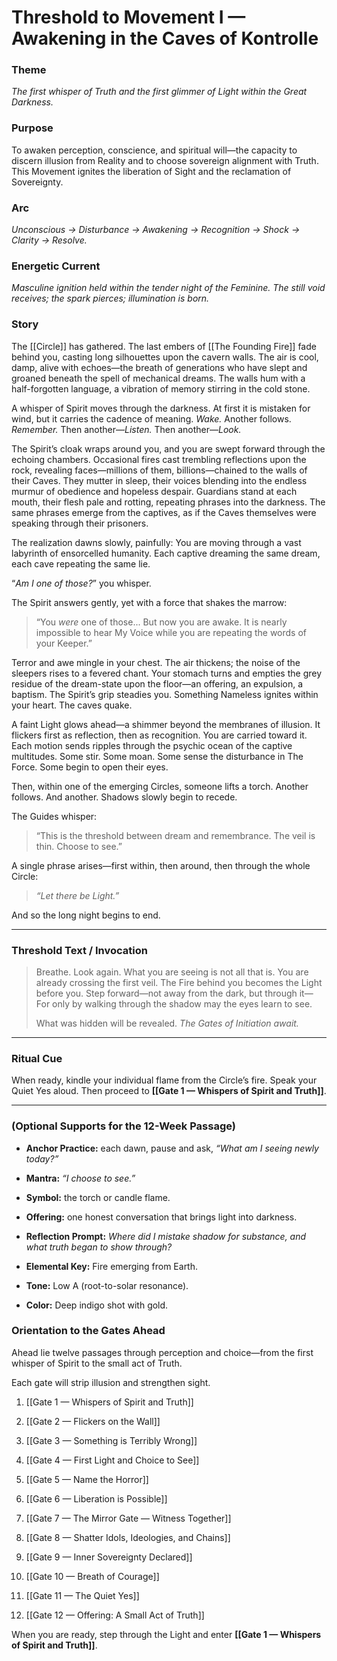 # Threshold to Movement I — Awakening in the Caves of Kontrolle

### **Theme**

_The first whisper of Truth and the first glimmer of Light within the Great Darkness._
### **Purpose**

To awaken perception, conscience, and spiritual will—the capacity to discern illusion from Reality and to choose sovereign alignment with Truth.
This Movement ignites the liberation of Sight and the reclamation of Sovereignty.
### **Arc**

_Unconscious → Disturbance → Awakening → Recognition → Shock → Clarity → Resolve._

### **Energetic Current**

_Masculine ignition held within the tender night of the Feminine._
_The still void receives; the spark pierces; illumination is born._

### **Story**

The [[Circle]] has gathered.
The last embers of [[The Founding Fire]] fade behind you, casting long silhouettes upon the cavern walls.
The air is cool, damp, alive with echoes—the breath of generations who have slept and groaned beneath the spell of mechanical dreams.
The walls hum with a half-forgotten language, a vibration of memory stirring in the cold stone.

A whisper of Spirit moves through the darkness.
At first it is mistaken for wind, but it carries the cadence of meaning.
_Wake._
Another follows.
_Remember._
Then another—_Listen._
Then another—_Look._
  
The Spirit’s cloak wraps around you, and you are swept forward through the echoing chambers.
Occasional fires cast trembling reflections upon the rock, revealing faces—millions of them, billions—chained to the walls of their Caves.
They mutter in sleep, their voices blending into the endless murmur of obedience and hopeless despair.
Guardians stand at each mouth, their flesh pale and rotting, repeating phrases into the darkness.
The same phrases emerge from the captives, as if the Caves themselves were speaking through their prisoners.
  
The realization dawns slowly, painfully:
You are moving through a vast labyrinth of ensorcelled humanity.
Each captive dreaming the same dream, each cave repeating the same lie.
  
“_Am I one of those?_” you whisper.
  
The Spirit answers gently, yet with a force that shakes the marrow:
  
> “You _were_ one of those... 
> But now you are awake.
> It is nearly impossible to hear My Voice while you are repeating the words of your Keeper.”
  
Terror and awe mingle in your chest.
The air thickens; the noise of the sleepers rises to a fevered chant.
Your stomach turns and empties the grey residue of the dream-state upon the floor—an offering, an expulsion, a baptism.
The Spirit’s grip steadies you.
Something Nameless ignites within your heart.
The caves quake.
  
A faint Light glows ahead—a shimmer beyond the membranes of illusion.
It flickers first as reflection, then as recognition.
You are carried toward it.
Each motion sends ripples through the psychic ocean of the captive multitudes.
Some stir.
Some moan.
Some sense the disturbance in The Force. 
Some begin to open their eyes.
  
Then, within one of the emerging Circles, someone lifts a torch.
Another follows.
And another.
Shadows slowly begin to recede.
  
The Guides whisper:
  
> “This is the threshold between dream and remembrance.
> The veil is thin. Choose to see.”
  
A single phrase arises—first within, then around, then through the whole Circle:
  
> _“Let there be Light.”_
  
And so the long night begins to end.


---
### **Threshold Text / Invocation**
  
> Breathe.
> Look again.
> What you are seeing is not all that is.
> You are already crossing the first veil.
> The Fire behind you becomes the Light before you.
> Step forward—not away from the dark, but through it—
> For only by walking through the shadow may the eyes learn to see.
> 
> What was hidden will be revealed.
> _The Gates of Initiation await._

---
### **Ritual Cue**
  
When ready, kindle your individual flame from the Circle’s fire.
Speak your Quiet Yes aloud.
Then proceed to **[[Gate 1 — Whispers of Spirit and Truth]]**.

---

### **(Optional Supports for the 12-Week Passage)**

- **Anchor Practice:** each dawn, pause and ask, _“What am I seeing newly today?”_
    
- **Mantra:** _“I choose to see.”_
    
- **Symbol:** the torch or candle flame.
    
- **Offering:** one honest conversation that brings light into darkness.
    
- **Reflection Prompt:** _Where did I mistake shadow for substance, and what truth began to show through?_
    
- **Elemental Key:** Fire emerging from Earth.
    
- **Tone:** Low A (root-to-solar resonance).
    
- **Color:** Deep indigo shot with gold.

### **Orientation to the Gates Ahead**

Ahead lie twelve passages through perception and choice—from the first whisper of Spirit to the small act of Truth.

Each gate will strip illusion and strengthen sight.

1. [[Gate 1 — Whispers of Spirit and Truth]]
    
2. [[Gate 2 — Flickers on the Wall]]
    
3. [[Gate 3 — Something is Terribly Wrong]]
    
4. [[Gate 4 — First Light and Choice to See]]
    
5. [[Gate 5 — Name the Horror]]
    
6. [[Gate 6 — Liberation is Possible]]
    
7. [[Gate 7 — The Mirror Gate — Witness Together]]
    
8. [[Gate 8 — Shatter Idols, Ideologies, and Chains]]
    
9. [[Gate 9 — Inner Sovereignty Declared]]
    
10. [[Gate 10 — Breath of Courage]]
    
11. [[Gate 11 — The Quiet Yes]]
    
12. [[Gate 12 — Offering: A Small Act of Truth]]
    
  
When you are ready, step through the Light and enter **[[Gate 1 — Whispers of Spirit and Truth]]**.
